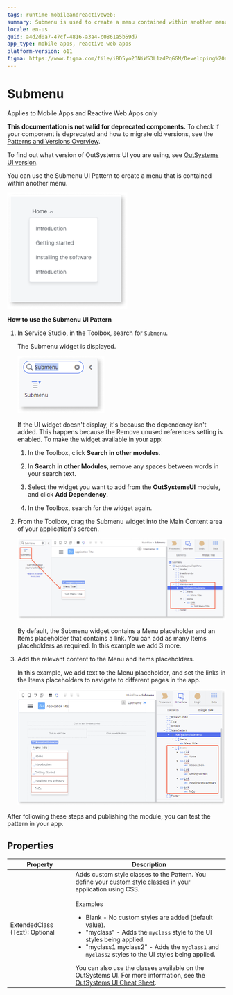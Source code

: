 ```yaml
---
tags: runtime-mobileandreactiveweb;
summary: Submenu is used to create a menu contained within another menu.
locale: en-us
guid: a4d2d0a7-47cf-4816-a3a4-c0861a5b59d7
app_type: mobile apps, reactive web apps
platform-version: o11
figma: https://www.figma.com/file/iBD5yo23NiW53L1zdPqGGM/Developing%20an%20Application?node-id=215:8
---
```


# Submenu

<div class="info" markdown="1">

Applies to Mobile Apps and Reactive Web Apps only

</div>

<div class="info" markdown="1">

**This documentation is not valid for deprecated components.** To check if your component is deprecated and how to migrate old versions, see the [Patterns and Versions Overview](https://outsystemsui.outsystems.com/OutsystemsUiWebsite/MigrationOverview).

To find out what version of OutSystems UI you are using, see [OutSystems UI version](../../intro.md#outsystems-ui-version).

</div>
You can use the Submenu UI Pattern to create a menu that is contained within another menu.

![Example submenu](<images/submenu-example-ss.png>)

**How to use the Submenu UI Pattern**

1. In Service Studio, in the Toolbox, search for `Submenu`.

    The Submenu widget is displayed.

    ![Submenu widget](<images/submenu-widget-ss.png>)

    If the UI widget doesn't display, it's because the dependency isn't added. This happens because the Remove unused references setting is enabled. To make the widget available in your app:

    1. In the Toolbox, click **Search in other modules**.

    1. In **Search in other Modules**, remove any spaces between words in your search text.
    
    1. Select the widget you want to add from the **OutSystemsUI** module, and click **Add Dependency**. 
    
    1. In the Toolbox, search for the widget again.

1. From the Toolbox, drag the Submenu widget into the Main Content area of your application's screen.

    ![Drag widget to screen](<images/submenu-dragwidget-ss.png>)

    By default, the Submenu widget contains a Menu placeholder and an Items placeholder that contains a link. You can add as many Items placeholders as required. In this example we add 3 more.

1. Add the relevant content to the Menu and Items placeholders.

    In this example, we add text to the Menu placeholder, and set the links in the Items placeholders to navigate to different pages in the app.

    ![Add content](<images/submenu-additems-ss.png>)

After following these steps and publishing the module, you can test the pattern in your app.

## Properties

| Property| Description |
|---|---|
| ExtendedClass (Text): Optional| Adds custom style classes to the Pattern. You define your [custom style classes](../../../../../develop/ui/look-feel/css.md) in your application using CSS.<br/><br/>Examples <ul><li>Blank - No custom styles are added (default value).</li><li>"myclass" - Adds the ``myclass`` style to the UI styles being applied.</li><li>"myclass1 myclass2" - Adds the ``myclass1`` and ``myclass2`` styles to the UI styles being applied.</li></ul>You can also use the classes available on the OutSystems UI. For more information, see the [OutSystems UI Cheat Sheet](https://outsystemsui.outsystems.com/OutSystemsUIWebsite/CheatSheet). |
